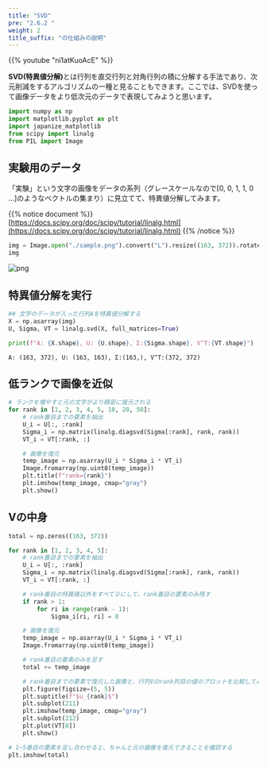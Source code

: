 ```yaml
---
title: "SVD"
pre: "2.6.2 "
weight: 2
title_suffix: "の仕組みの説明"
---
```


{{% youtube "ni1atKuoAcE" %}}

<div class="pagetop-box">
    <p><b>SVD(特異値分解)</b>とは行列を直交行列と対角行列の積に分解する手法であり、次元削減をするアルゴリズムの一種と見ることもできます。ここでは、SVDを使って画像データをより低次元のデータで表現してみようと思います。</p>
</div>

```python
import numpy as np
import matplotlib.pyplot as plt
import japanize_matplotlib
from scipy import linalg
from PIL import Image
```

## 実験用のデータ
「実験」という文字の画像をデータの系列（グレースケールなので[0, 0, 1, 1, 0 ...]のようなベクトルの集まり）に見立てて、特異値分解してみます。

{{% notice document %}}
[https://docs.scipy.org/doc/scipy/tutorial/linalg.html](https://docs.scipy.org/doc/scipy/tutorial/linalg.html)
{{% /notice %}}


```python
img = Image.open("./sample.png").convert("L").resize((163, 372)).rotate(90, expand=True)
img
```




    
![png](/images/basic/dimensionality_reduction/SVD_files/SVD_4_0.png)
    



## 特異値分解を実行


```python
## 文字のデータが入った行列Aを特異値分解する
X = np.asarray(img)
U, Sigma, VT = linalg.svd(X, full_matrices=True)

print(f"A: {X.shape}, U: {U.shape}, Σ:{Sigma.shape}, V^T:{VT.shape}")
```

    A: (163, 372), U: (163, 163), Σ:(163,), V^T:(372, 372)


## 低ランクで画像を近似


```python
# ランクを増やすと元の文字がより精密に復元される
for rank in [1, 2, 3, 4, 5, 10, 20, 50]:
    # rank番目までの要素を抽出
    U_i = U[:, :rank]
    Sigma_i = np.matrix(linalg.diagsvd(Sigma[:rank], rank, rank))
    VT_i = VT[:rank, :]

    # 画像を復元
    temp_image = np.asarray(U_i * Sigma_i * VT_i)
    Image.fromarray(np.uint8(temp_image))
    plt.title(f"rank={rank}")
    plt.imshow(temp_image, cmap="gray")
    plt.show()
```

## Vの中身


```python
total = np.zeros((163, 372))

for rank in [1, 2, 3, 4, 5]:
    # rank番目までの要素を抽出
    U_i = U[:, :rank]
    Sigma_i = np.matrix(linalg.diagsvd(Sigma[:rank], rank, rank))
    VT_i = VT[:rank, :]

    # rank番目の特異値以外をすべて０にして、rank番目の要素のみ残す
    if rank > 1:
        for ri in range(rank - 1):
            Sigma_i[ri, ri] = 0

    # 画像を復元
    temp_image = np.asarray(U_i * Sigma_i * VT_i)
    Image.fromarray(np.uint8(temp_image))

    # rank番目の要素のみを足す
    total += temp_image

    # rank番目までの要素で復元した画像と、行列Vのrank列目の値のプロットを比較してみる
    plt.figure(figsize=(5, 5))
    plt.suptitle(f"$u_{rank}$")
    plt.subplot(211)
    plt.imshow(temp_image, cmap="gray")
    plt.subplot(212)
    plt.plot(VT[0])
    plt.show()
```


```python
# 1~5番目の要素を足し合わせると、ちゃんと元の画像を復元できることを確認する
plt.imshow(total)
```
